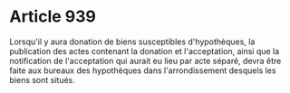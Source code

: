 # Article 939

Lorsqu'il y aura donation de biens susceptibles d'hypothèques, la publication des actes contenant la donation et l'acceptation, ainsi que la notification de l'acceptation qui aurait eu lieu par acte séparé, devra être faite aux bureaux des hypothèques dans l'arrondissement desquels les biens sont situés.